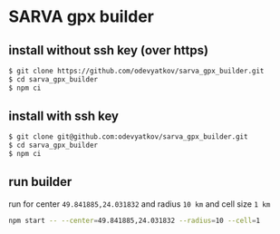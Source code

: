 # SARVA gpx builder


## install without ssh key (over https)

```sh
$ git clone https://github.com/odevyatkov/sarva_gpx_builder.git
$ cd sarva_gpx_builder
$ npm ci
```

## install with ssh key

```sh
$ git clone git@github.com:odevyatkov/sarva_gpx_builder.git
$ cd sarva_gpx_builder
$ npm ci
```

## run builder

run for center `49.841885,24.031832`
and radius `10 km`
and cell size `1 km`

```sh
npm start -- --center=49.841885,24.031832 --radius=10 --cell=1
```
